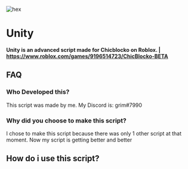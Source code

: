 ![hex](https://user-images.githubusercontent.com/112278719/212500803-2985f7cf-b817-4e5e-909d-e460eca330ed.png)

# Unity

**Unity is an advanced script made for Chicblocko on Roblox. | https://www.roblox.com/games/9196514723/ChicBlocko-BETA**

## FAQ

### Who Developed this?
This script was made by me. My Discord is:
grim#7990

### Why did you choose to make this script?
I chose to make this script because there was only 1 other script at that moment. Now my script is getting better and better

## How do i use this script?

